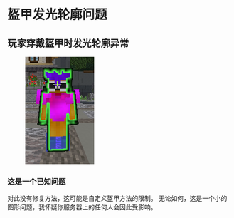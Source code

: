 # 盔甲发光轮廓问题

## 玩家穿戴盔甲时发光轮廓异常

<figure><img src="../.gitbook/assets/armor-glow-outline-bug.png" alt=""><figcaption></figcaption></figure>

### 这是一个已知问题

对此没有修复方法，这可能是自定义盔甲方法的限制。 无论如何，这是一个小的图形问题，我怀疑你服务器上的任何人会因此受影响。
